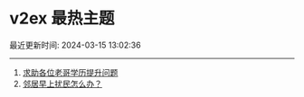 # v2ex 最热主题

最近更新时间: 2024-03-15 13:02:36

--- 
1. [求助各位老哥学历提升问题](https://www.v2ex.com/t/1023822) 
2. [邻居早上扰民怎么办？](https://www.v2ex.com/t/1023831) 
